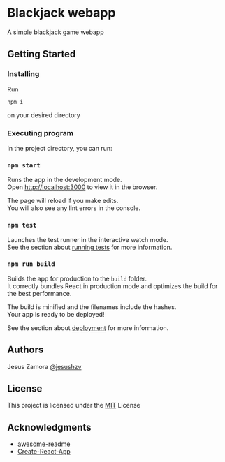 # Blackjack webapp

A simple blackjack game webapp


## Getting Started

### Installing

Run

`npm i`

on your desired directory

### Executing program

In the project directory, you can run:

### `npm start`

Runs the app in the development mode.\
Open [http://localhost:3000](http://localhost:3000) to view it in the browser.

The page will reload if you make edits.\
You will also see any lint errors in the console.

### `npm test`

Launches the test runner in the interactive watch mode.\
See the section about [running tests](https://facebook.github.io/create-react-app/docs/running-tests) for more information.

### `npm run build`

Builds the app for production to the `build` folder.\
It correctly bundles React in production mode and optimizes the build for the best performance.

The build is minified and the filenames include the hashes.\
Your app is ready to be deployed!

See the section about [deployment](https://facebook.github.io/create-react-app/docs/deployment) for more information.


## Authors

Jesus Zamora 
[@jesushzv](https://github.com/jesushzv)


## License

This project is licensed under the [MIT](https://opensource.org/licenses/MIT) License 

## Acknowledgments
* [awesome-readme](https://github.com/matiassingers/awesome-readme)
* [Create-React-App](https://github.com/facebook/create-react-app)





